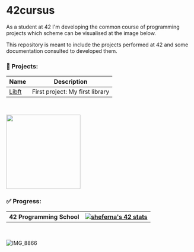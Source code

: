 # 42cursus

As a student at 42 I'm developing the common course of programming projects which scheme can be visualised at the image below.

This repository is meant to include the projects performed at 42 and some documentation consulted to developed them. 
<br>
### 💾 Projects:
|	Name												|	Description										|
|-------------------------------------------------------|---------------------------------------------------|
|	[Libft](https://github.com/Sheifc/42cursus/tree/main/libft) |  First project: My first library | 
<br>

<p align="left">
  <img width="200" src="https://github.com/Sheifc/42cursus/assets/115345487/394836b5-1c89-4e60-957d-74a1c78630a3" />
</p>



### ✅ Progress:

<table style="width:100%">
  <tr>
    <th>42 Programming School</th>
    <th><a href="https://github.com/oakoudad/badge42"><img src="https://badge.mediaplus.ma/greenbinary/sheferna?1337Badge=off&UM6P=off" alt="sheferna's 42 stats" /></a></th>
  </tr>
</table>
<br>

![IMG_8866](https://github.com/Sheifc/42cursus/assets/115345487/c40e7140-5e86-41e6-a8f1-76955ec8ccc0)

